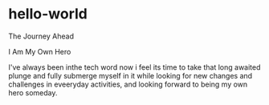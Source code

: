 # hello-world
The Journey Ahead

I Am My Own Hero

I've always been inthe tech word now i feel its time to take that long awaited plunge and fully submerge myself in it while looking for new changes and challenges in eveeryday activities, and looking forward to being my own hero someday.
